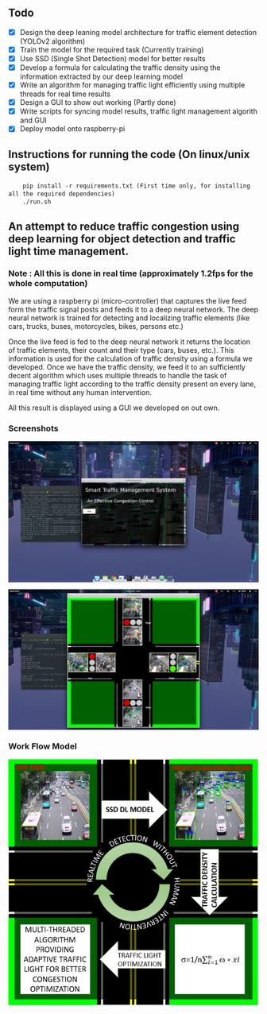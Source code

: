 
## Todo

- [x] Design the deep leaning model architecture for traffic element detection (YOLOv2 algorithm)
- [X] Train the model for the required task (Currently training)
- [x] Use SSD (Single Shot Detection) model for better results
- [x] Develop a formula for calculating the traffic density using the information extracted by our deep learning model 
- [x] Write an algorithm for managing traffic light efficiently using multiple threads for real time results
- [x] Design a GUI to show out working (Partly done)
- [x] Write scripts for syncing model results, traffic light management algorith and GUI 
- [x] Deploy model onto raspberry-pi

## Instructions for running the code (On linux/unix system)

```
	pip install -r requirements.txt (First time only, for installing all the required dependencies)
	./run.sh
```


## An attempt to reduce traffic congestion using deep learning for object detection and traffic light time management.

### Note : All this is done in real time (approximately 1.2fps for the whole computation)

We are using a raspberry pi (micro-controller) that captures the live feed form the traffic signal posts and feeds it to a deep neural network. The deep neural network is trained for detecting and localizing traffic elements (like cars, trucks, buses, motorcycles, bikes, persons etc.)

Once the live feed is fed to the deep neural network it returns the location of traffic elements, their count and their type (cars, buses, etc.). This information is used for the calculation of traffic density using a formula we developed. Once we have the traffic density, we feed it to an sufficiently decent algorithm which uses multiple threads to handle the task of managing traffic light according to the traffic density present on every lane, in real time without any human intervention.

All this result is displayed using a GUI we developed on out own.

### Screenshots

<img
	src=./1.png
	align="center"
/>

<img
	src=./2.png
	align="center"
/>

### Work Flow Model

<img
	src=./model.JPG
	align="center"
/>
